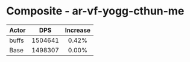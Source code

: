 # Composite - ar-vf-yogg-cthun-me
| Actor | DPS | Increase |
|---|:---:|:---:|
|buffs|1504641|0.42%|
|Base|1498307|0.00%|

